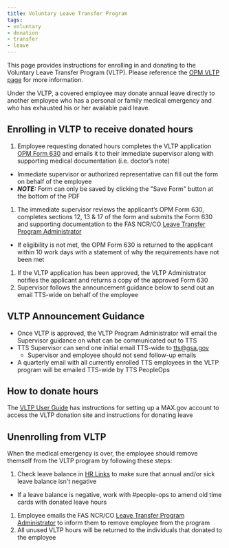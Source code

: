 ```yaml
---
title: Voluntary Leave Transfer Program
tags:
- voluntary
- donation
- transfer
- leave
---
```


This page provides instructions for enrolling in and donating to the Voluntary Leave Transfer Program (VLTP).  Please reference the [OPM VLTP page](https://www.opm.gov/policy-data-oversight/pay-leave/leave-administration/fact-sheets/voluntary-leave-transfer-program/) for more information.

Under the VLTP, a covered employee may donate annual leave directly to another employee who has a personal or family medical emergency and who has exhausted his or her available paid leave.

## Enrolling in VLTP to receive donated hours

1. Employee requesting donated hours completes the VLTP application [OPM Form 630](https://www.opm.gov/forms/pdf_fill/opm630.pdf) and emails it to their immediate supervisor along with supporting medical documentation (i.e. doctor’s note)
* Immediate supervisor or authorized representative can fill out the form on behalf of the employee
* ***NOTE:*** Form can only be saved by clicking the "Save Form" button at the bottom of the PDF
1. The immediate supervisor reviews the applicant’s OPM Form 630, completes sections 12, 13 & 17 of the form and submits the Form 630 and supporting documentation to the FAS NCR/CO [Leave Transfer Program Administrator](https://insite.gsa.gov/topics/hr-pay-and-leave/pay-and-leave/leave/leave-transfer-contacts)
* If eligibility is not met, the OPM Form 630 is returned to the applicant within 10 work days with a statement of why the requirements have not been met
1. If the VLTP application has been approved, the VLTP Administrator notifies the applicant and returns a copy of the approved Form 630
1. Supervisor follows the announcement guidance below to send out an email TTS-wide on behalf of the employee  

## VLTP Announcement Guidance

* Once VLTP is approved, the VLTP Program Administrator will email the Supervisor guidance on what can be communicated out to TTS
* TTS Supervisor can send one initial email TTS-wide to tts@gsa.gov
  * Supervisor and employee should not send follow-up emails
* A quarterly email with all currently enrolled TTS employees in the VLTP program will be emailed TTS-wide by TTS PeopleOps

## How to donate hours

The [VLTP User Guide](https://vltp.gsa.gov/pdf/UserGuide.pdf) has instructions for setting up a MAX.gov account to access the VLTP donation site and instructions for donating leave 

## Unenrolling from VLTP

When the medical emergency is over, the employee should remove themself from the VLTP program by following these steps:

1. Check leave balance in [HR Links](https://hrlinks.gsa.gov/) to make sure that annual and/or sick leave balance isn't negative
 * If a leave balance is negative, work with #people-ops to amend old time cards with donated leave hours
1. Employee emails the FAS NCR/CO [Leave Transfer Program Administrator](https://insite.gsa.gov/topics/hr-pay-and-leave/pay-and-leave/leave/leave-transfer-contacts) to inform them to remove employee from the program
1. All unused VLTP hours will be returned to the individuals that donated to the employee

